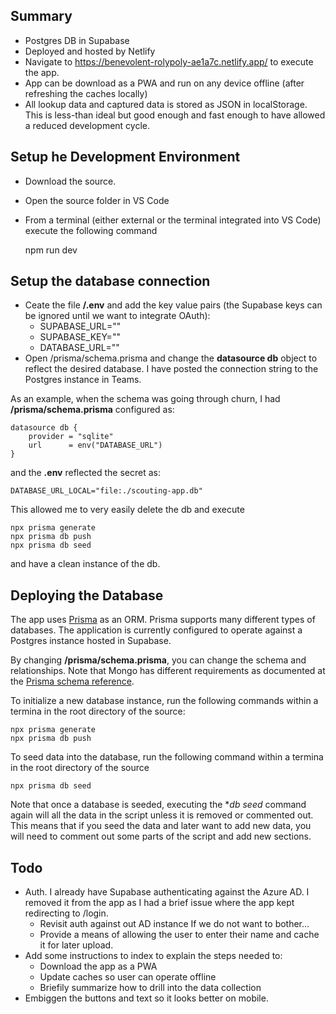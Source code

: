 ## Summary

- Postgres DB in Supabase
- Deployed and hosted by Netlify
- Navigate to https://benevolent-rolypoly-ae1a7c.netlify.app/ to execute the app.
- App can be download as a PWA and run on any device offline (after refreshing the caches locally)
- All lookup data and captured data is stored as JSON in localStorage. This is less-than ideal but good enough and fast enough to have allowed a reduced development cycle.


## Setup he Development Environment
- Download the source.
- Open the source folder in VS Code
- From a terminal (either external or the terminal integrated into VS Code) execute the following command

    npm run dev

## Setup the database connection

- Ceate the file **/.env** and add the key value pairs (the Supabase keys can be ignored until we want to integrate OAuth):
    - SUPABASE_URL=""
    - SUPABASE_KEY=""
    - DATABASE_URL=""
- Open /prisma/schema.prisma and change the **datasource db** object to reflect the desired database. I have posted the connection string to the Postgres instance in Teams.

As an example, when the schema was going through churn, I had **/prisma/schema.prisma** configured as: 

    datasource db {
        provider = "sqlite"
        url      = env("DATABASE_URL")
    }

and the **.env** reflected the secret as:

    DATABASE_URL_LOCAL="file:./scouting-app.db"

This allowed me to very easily delete the db and execute

    npx prisma generate
    npx prisma db push
    npx prisma db seed

and have a clean instance of the db. 


## Deploying the Database

The app uses [Prisma](https://www.prisma.io/docs) as an ORM. Prisma supports many different types of databases. The application is currently configured to operate against a Postgres instance hosted in Supabase.

By changing **/prisma/schema.prisma**, you can change the schema and relationships. Note that Mongo has different requirements as documented at the [Prisma schema reference](https://www.prisma.io/docs/reference/api-reference/prisma-schema-reference).

To initialize a new database instance, run the following commands within a termina in the root directory of the source:

    npx prisma generate
    npx prisma db push

To seed data into the database, run the following command within a termina in the root directory of the source

    npx prisma db seed

Note that once a database is seeded, executing the **db seed* command again will all the data in the script unless it is removed or commented out. This means that if you seed the data and later want to add new data, you will need to comment out some parts of the script and add new sections.

## Todo

- Auth. I already have Supabase authenticating against the Azure AD. I removed it from the app as I had a brief issue where the app kept redirecting to /login. 
    - Revisit auth against out AD instance If we do not want to bother...
    - Provide a means of allowing the user to enter their name and cache it for later upload.
- Add some instructions to index to explain the steps needed to:
    -  Download the app as a PWA
    - Update caches so user can operate offline
    - Briefily summarize how to drill into the data collection
- Embiggen the buttons and text so it looks better on mobile.

